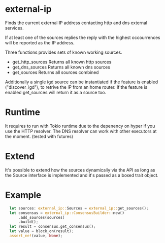 # external-ip

Finds the current external IP address contacting http and dns external
services.

If at least one of the sources replies the reply with the highest occourrences
will be reported as the IP address.

Three functions provides sets of known working sources.

* get_http_sources
  Returns all known http sources
* get_dns_sources
  Returns all known dns sources
* get_sources
  Returns all sources combined

Additionally a single igd source can be instantiated if the feature is enabled
("discover_igd"), to retrive the IP from an home router.
If the feature is enabled get_sources will return it as a source too.

# Runtime

It requires to run with Tokio runtime due to the depenency on hyper if you use the HTTP resolver.
The DNS resolver can work with other executors at the moment. (tested with futures)

# Extend

It's possible to extend how the sources dynamically via the API as long as the
Source interface is implemented and it's passed as a boxed trait object.

# Example

```rust
  let sources: external_ip::Sources = external_ip::get_sources();
  let consensus = external_ip::ConsensusBuilder::new()
      .add_sources(sources)
      .build();
  let result = consensus.get_consensus();
  let value = block_on(result);
  assert_ne!(value, None);
```
